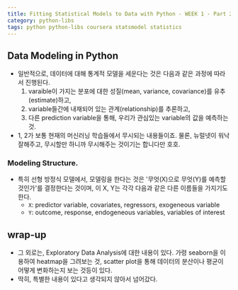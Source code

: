 ```yaml
---
title: Fitting Statistical Models to Data with Python - WEEK 1 - Part 2
category: python-libs
tags: python python-libs coursera statsmodel statistics
---
```


## Data Modeling in Python

- 일반적으로, 데이터에 대해 통계적 모델을 세운다는 것은 다음과 같은 과정에 따라서 진행된다.
    1. varaible이 가지는 분포에 대한 성질(mean, variance, covariance)를 유추(estimate)하고, 
    2. variable들간에 내재되어 있는 관계(relationship)를 추론하고, 
    3. 다른 prediction variable을 통해, 우리가 관심있는 variable의 값을 예측하는 것. 
- 1, 2가 보통 현재의 머신러닝 학습들에서 무시되는 내용들이죠. 물론, 뉴럴넷이 워낙 잘해주고, 무시할만 하니까 무시해주는 것이기는 합니다만 호호.

### Modeling Structure. 

- 특히 선형 방정식 모델에서, 모델링을 한다는 것은 '무엇(X)으로 무엇(Y)를 예측할 것인가'를 결정한다는 것이며, 이 X, Y는 각각 다음과 같은 다른 이름들을 가지기도 한다. 
    - `X`: predictor variable, covariates, regressors, exogeneous variable
    - `Y`: outcome, response, endogeneous variables, variables of interest

## wrap-up

- 그 외로는, Exploratory Data Analysis에 대한 내용이 있다. 가령 seaborn을 이용하여 heatmap을 그려보는 것, scatter plot을 통해 데이터의 분산이나 평균이 어떻게 변화하는지 보는 것등이 있다.
- 딱히, 특별한 내용이 있다고 생각되지 않아서 넘어갔다.
